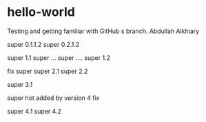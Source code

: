 # hello-world
Testing and getting familiar with GitHub
s branch. Abdullah Alkhiary

super 0.1.1.2
super 0.2.1.2

super 1.1
super ...
super ....
super 1.2

fix super
super 2.1
super 2.2

super 3.1

super hot
added by version 4
fix

super 4.1
super 4.2
